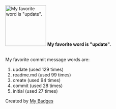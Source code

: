 <img src="https://my-badges.github.io/my-badges/favorite-word.png" alt="My favorite word is &quot;update&quot;." title="My favorite word is &quot;update&quot;." width="128">
<strong>My favorite word is &quot;update&quot;.</strong>
<br><br>

My favorite commit message words are:

1. update (used 129 times)
2. readme.md (used 99 times)
3. create (used 94 times)
4. commit (used 28 times)
5. initial (used 27 times)


Created by <a href="https://github.com/my-badges/my-badges">My Badges</a>